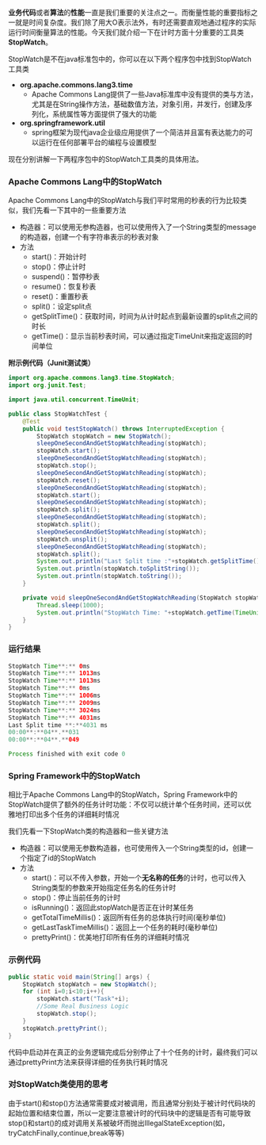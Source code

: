 **业务代码**或者**算法**的**性能**一直是我们重要的关注点之一。而衡量性能的重要指标之一就是时间复杂度。我们除了用大O表示法外，有时还需要直观地通过程序的实际运行时间衡量算法的性能。今天我们就介绍一下在计时方面十分重要的工具类**StopWatch**。

StopWatch是不在java标准包中的，你可以在以下两个程序包中找到StopWatch工具类

- **org.apache.commons.lang3.time** 
   - Apache Commons Lang提供了一些Java标准库中没有提供的类与方法，尤其是在String操作方法，基础数值方法，对象引用，并发行，创建及序列化，系统属性等方面提供了强大的功能
- **org.springframework.util** 
   - spring框架为现代java企业级应用提供了一个简洁并且富有表达能力的可以运行在任何部署平台的编程与设置模型

现在分别讲解一下两程序包中的StopWatch工具类的具体用法。

### **Apache Commons Lang中的StopWatch**

Apache Commons Lang中的StopWatch与我们平时常用的秒表的行为比较类似，我们先看一下其中的一些重要方法

- 构造器：可以使用无参构造器，也可以使用传入了一个String类型的message的构造器，创建一个有字符串表示的秒表对象
- 方法 
   - start()：开始计时
   - stop()：停止计时
   - suspend()：暂停秒表
   - resume()：恢复秒表
   - reset()：重置秒表
   - split()：设定split点
   - getSplitTime()：获取时间，时间为从计时起点到最新设置的split点之间的时长
   - getTime()：显示当前秒表时间，可以通过指定TimeUnit来指定返回的时间单位

**附示例代码（Junit测试类）**

```java
import org.apache.commons.lang3.time.StopWatch;
import org.junit.Test;

import java.util.concurrent.TimeUnit;

public class StopWatchTest {
    @Test
    public void testStopWatch() throws InterruptedException {
        StopWatch stopWatch = new StopWatch();
        sleepOneSecondAndGetStopWatchReading(stopWatch);
        stopWatch.start();
        sleepOneSecondAndGetStopWatchReading(stopWatch);
        stopWatch.stop();
        sleepOneSecondAndGetStopWatchReading(stopWatch);
        stopWatch.reset();
        sleepOneSecondAndGetStopWatchReading(stopWatch);
        stopWatch.start();
        sleepOneSecondAndGetStopWatchReading(stopWatch);
        stopWatch.split();
        sleepOneSecondAndGetStopWatchReading(stopWatch);
        stopWatch.split();
        sleepOneSecondAndGetStopWatchReading(stopWatch);
        stopWatch.unsplit();
        sleepOneSecondAndGetStopWatchReading(stopWatch);
        stopWatch.split();
        System.out.println("Last Split time :"+stopWatch.getSplitTime()+" ms");
        System.out.println(stopWatch.toSplitString());
        System.out.println(stopWatch.toString());
    }

    private void sleepOneSecondAndGetStopWatchReading(StopWatch stopWatch) throws InterruptedException {
        Thread.sleep(1000);
        System.out.println("StopWatch Time: "+stopWatch.getTime(TimeUnit.MILLISECONDS)+"ms");
    }
}
```

### **运行结果**

```java
StopWatch Time**:** 0ms
StopWatch Time**:** 1013ms
StopWatch Time**:** 1013ms
StopWatch Time**:** 0ms
StopWatch Time**:** 1006ms
StopWatch Time**:** 2009ms
StopWatch Time**:** 3024ms
StopWatch Time**:** 4031ms
Last Split time **:**4031 ms
00:00**:**04**.**031
00:00**:**04**.**049

Process finished with exit code 0
```

### **Spring Framework中的StopWatch**

相比于Apache Commons Lang中的StopWatch，Spring Framework中的StopWatch提供了额外的任务计时功能：不仅可以统计单个任务时间，还可以优雅地打印出多个任务的详细耗时情况

我们先看一下StopWatch类的构造器和一些关键方法

- 构造器：可以使用无参数构造器，也可使用传入一个String类型的id，创建一个指定了id的StopWatch
- 方法 
   - start()：可以不传入参数，开始一个**无名称的任务**的计时，也可以传入String类型的参数来开始指定任务名的任务计时
   - stop()：停止当前任务的计时
   - isRunning()：返回此stopWatch是否正在计时某任务
   - getTotalTimeMillis()：返回所有任务的总体执行时间(毫秒单位)
   - getLastTaskTimeMillis()：返回上一个任务的耗时(毫秒单位)
   - prettyPrint()：优美地打印所有任务的详细耗时情况

### **示例代码**

```java
public static void main(String[] args) {
    StopWatch stopWatch = new StopWatch();
    for (int i=0;i<10;i++){
        stopWatch.start("Task"+i);
        //Some Real Business Logic
        stopWatch.stop();
    }
    stopWatch.prettyPrint();
}
```

代码中启动并在真正的业务逻辑完成后分别停止了十个任务的计时，最终我们可以通过prettyPrint方法来获得详细的任务执行耗时情况

### **对StopWatch类使用的思考**

由于start()和stop()方法通常需要成对被调用，而且通常分别处于被计时代码块的起始位置和结束位置，所以一定要注意被计时的代码块中的逻辑是否有可能导致stop()和start()的成对调用关系被破坏而抛出IllegalStateException(如，tryCatchFinally,continue,break等等)
